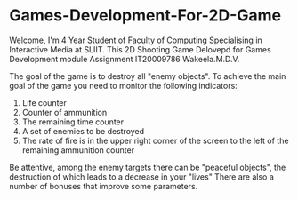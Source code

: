# Games-Development-For-2D-Game
  Welcome,  I'm 4 Year Student of Faculty of Computing Specialising in Interactive Media at SLIIT.  This 2D Shooting Game Delovepd for Games Development module Assignment  IT20009786 Wakeela.M.D.V.

The goal of the game is to destroy all "enemy objects".
To achieve the main goal of the game you need to monitor the following indicators:

  1. Life counter
  2. Counter of ammunition
  3. The remaining time counter
  4. A set of enemies to be destroyed
  5. The rate of fire is in the upper right corner of the screen to
     the left of the remaining ammunition counter

Be attentive, among the enemy targets there can be "peaceful objects", the destruction of which leads to a decrease in your "lives"
There are also a number of bonuses that improve some parameters.
